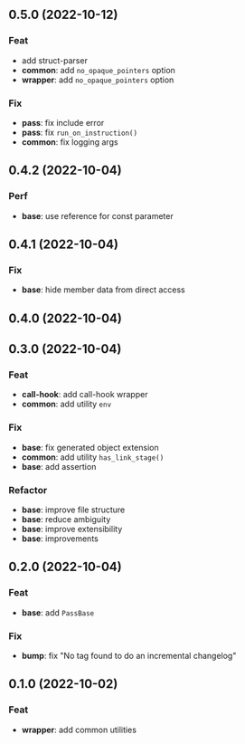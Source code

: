 ## 0.5.0 (2022-10-12)

### Feat

- add struct-parser
- **common**: add `no_opaque_pointers` option
- **wrapper**: add `no_opaque_pointers` option

### Fix

- **pass**: fix include error
- **pass**: fix `run_on_instruction()`
- **common**: fix logging args

## 0.4.2 (2022-10-04)

### Perf

- **base**: use reference for const parameter

## 0.4.1 (2022-10-04)

### Fix

- **base**: hide member data from direct access

## 0.4.0 (2022-10-04)

## 0.3.0 (2022-10-04)

### Feat

- **call-hook**: add call-hook wrapper
- **common**: add utility `env`

### Fix

- **base**: fix generated object extension
- **common**: add utility `has_link_stage()`
- **base**: add assertion

### Refactor

- **base**: improve file structure
- **base**: reduce ambiguity
- **base**: improve extensibility
- **base**: improvements

## 0.2.0 (2022-10-04)

### Feat

- **base**: add `PassBase`

### Fix

- **bump**: fix "No tag found to do an incremental changelog"

## 0.1.0 (2022-10-02)

### Feat

- **wrapper**: add common utilities
